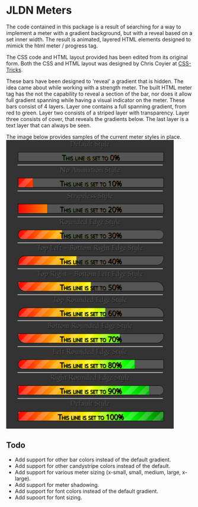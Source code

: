 # JLDN Meters

The code contained in this package is a result of searching for a way to implement a meter with a gradient background, but with a reveal based on a set inner width. The result is animated, layered HTML elements designed to mimick the html meter / progress tag.

The CSS code and HTML layout provided has been edited from its original form. Both the CSS and HTML layout was designed by Chris Coyier at [CSS-Tricks](http://css-tricks.com).

These bars have been designed to 'reveal' a gradient that is hidden. The idea came about while working with a strength meter. The built HTML meter tag has the not the capability to reveal a section of the bar, nor does it allow full gradient spanning while having a visual indicator on the meter. These bars consist of 4 layers. Layer one contains a full spanning gradient, from red to green. Layer two consists of a striped layer with transparency. Layer three consists of cover, that reveals the gradients below. The last layer is a text layer that can always be seen.

The image below provides samples of the current meter styles in place.
![Animated Bars Example](animatedbars-sample.png?raw=true)

## Todo

* Add support for other bar colors instead of the default gradient.
* Add support for other candystripe colors instead of the default.
* Add support for various meter sizing (x-small, small, medium, large, x-large).
* Add support for meter shadowing.
* Add support for font colors instead of the default gradient.
* Add supoort for font sizing.
